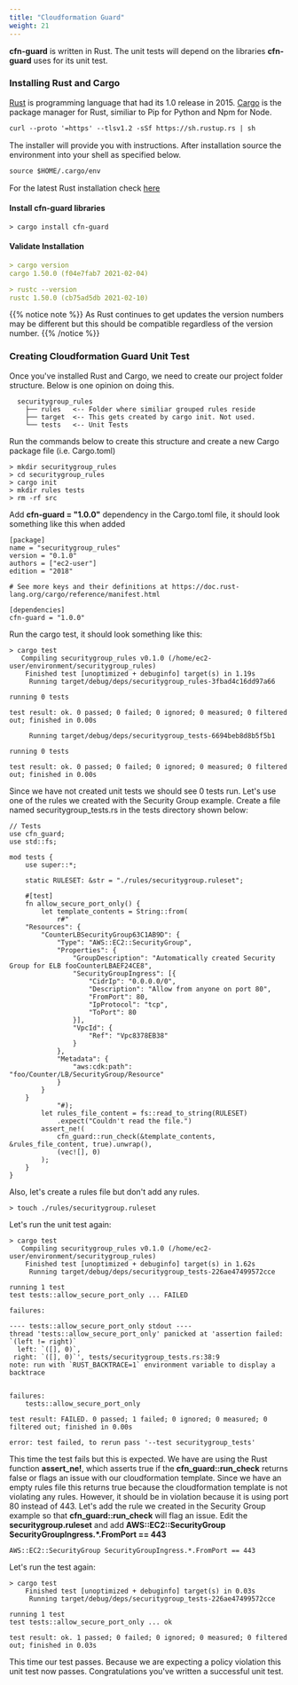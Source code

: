```yaml
---
title: "Cloudformation Guard"
weight: 21
---
```


**cfn-guard** is written in Rust. The unit tests will depend on the libraries **cfn-guard** uses for its unit test.

### Installing Rust and Cargo

[Rust](https://aws.amazon.com/blogs/opensource/why-aws-loves-rust-and-how-wed-like-to-help/) is programming language that had its 1.0 release in 2015. [Cargo](https://doc.rust-lang.org/cargo/) is the package manager for Rust, similiar to Pip for Python and Npm for Node.

```markdown
curl --proto '=https' --tlsv1.2 -sSf https://sh.rustup.rs | sh
```

The installer will provide you with instructions. After installation source the environment into your shell as specified below.

```markdown
source $HOME/.cargo/env
```
For the latest Rust installation check [here](https://github.com/aws-cloudformation/cloudformation-guard#install-rust)

#### Install cfn-guard libraries
```
> cargo install cfn-guard
```

#### Validate Installation
```markdown
> cargo version
cargo 1.50.0 (f04e7fab7 2021-02-04)
```

```markdown
> rustc --version
rustc 1.50.0 (cb75ad5db 2021-02-10)
```


{{% notice note %}}
As Rust continues to get updates the version numbers may be different but this should be compatible regardless of the version number.
{{% /notice %}}

### Creating Cloudformation Guard Unit Test

Once you've installed Rust and Cargo, we need to create our project folder structure. Below is one opinion on doing this.

```
  securitygroup_rules
    ├── rules   <-- Folder where similiar grouped rules reside
    ├── target  <-- This gets created by cargo init. Not used. 
    └── tests   <-- Unit Tests
```

Run the commands below to create this structure and create a new Cargo package file (i.e. Cargo.toml)
```
> mkdir securitygroup_rules
> cd securitygroup_rules
> cargo init
> mkdir rules tests
> rm -rf src
```

Add **cfn-guard = "1.0.0"** dependency in the Cargo.toml file, it should look something like this when added
```
[package]
name = "securitygroup_rules"
version = "0.1.0"
authors = ["ec2-user"]
edition = "2018"

# See more keys and their definitions at https://doc.rust-lang.org/cargo/reference/manifest.html

[dependencies]
cfn-guard = "1.0.0"
```

Run the cargo test, it should look something like this:
```
> cargo test
   Compiling securitygroup_rules v0.1.0 (/home/ec2-user/environment/securitygroup_rules)
    Finished test [unoptimized + debuginfo] target(s) in 1.19s
     Running target/debug/deps/securitygroup_rules-3fbad4c16dd97a66

running 0 tests

test result: ok. 0 passed; 0 failed; 0 ignored; 0 measured; 0 filtered out; finished in 0.00s

     Running target/debug/deps/securitygroup_tests-6694beb8d8b5f5b1

running 0 tests

test result: ok. 0 passed; 0 failed; 0 ignored; 0 measured; 0 filtered out; finished in 0.00s
```

Since we have not created unit tests we should see 0 tests run. Let's use one of the rules we created with the Security Group example. Create a file named securitygroup_tests.rs in the tests directory shown below:

```
// Tests
use cfn_guard;
use std::fs;

mod tests {
    use super::*;

    static RULESET: &str = "./rules/securitygroup.ruleset";

    #[test]
    fn allow_secure_port_only() {
        let template_contents = String::from(
            r#"
    "Resources": {
        "CounterLBSecurityGroup63C1AB9D": {
            "Type": "AWS::EC2::SecurityGroup",
            "Properties": {
                "GroupDescription": "Automatically created Security Group for ELB fooCounterLBAEF24CE8",
                "SecurityGroupIngress": [{
                    "CidrIp": "0.0.0.0/0",
                    "Description": "Allow from anyone on port 80",
                    "FromPort": 80,
                    "IpProtocol": "tcp",
                    "ToPort": 80
                }],
                "VpcId": {
                    "Ref": "Vpc8378EB38"
                }
            },
            "Metadata": {
                "aws:cdk:path": "foo/Counter/LB/SecurityGroup/Resource"
            }
        }
    }
            "#);
        let rules_file_content = fs::read_to_string(RULESET)
            .expect("Couldn't read the file.")
        assert_ne!(
            cfn_guard::run_check(&template_contents, &rules_file_content, true).unwrap(),
            (vec![], 0)
        );
    }
}
```

Also, let's create a rules file but don't add any rules.

```
> touch ./rules/securitygroup.ruleset
```

Let's run the unit test again:
```
> cargo test
   Compiling securitygroup_rules v0.1.0 (/home/ec2-user/environment/securitygroup_rules)
    Finished test [unoptimized + debuginfo] target(s) in 1.62s
     Running target/debug/deps/securitygroup_tests-226ae47499572cce

running 1 test
test tests::allow_secure_port_only ... FAILED

failures:

---- tests::allow_secure_port_only stdout ----
thread 'tests::allow_secure_port_only' panicked at 'assertion failed: `(left != right)`
  left: `([], 0)`,
 right: `([], 0)`', tests/securitygroup_tests.rs:38:9
note: run with `RUST_BACKTRACE=1` environment variable to display a backtrace


failures:
    tests::allow_secure_port_only

test result: FAILED. 0 passed; 1 failed; 0 ignored; 0 measured; 0 filtered out; finished in 0.00s

error: test failed, to rerun pass '--test securitygroup_tests'
```

This time the test fails but this is expected. We have are using the Rust function **assert_ne!**, which asserts true if the **cfn_guard::run_check** returns false or flags an issue with our cloudformation template. Since we have an empty rules file this returns true because the cloudformation template is not violating any rules. However, it should be in violation because it is using port 80 instead of 443. Let's add the rule we created in the Security Group example so that **cfn_guard::run_check** will flag an issue. Edit the **securitygroup.ruleset** and add **AWS::EC2::SecurityGroup SecurityGroupIngress.*.FromPort == 443**

```
AWS::EC2::SecurityGroup SecurityGroupIngress.*.FromPort == 443
```

Let's run the test again:
```
> cargo test
    Finished test [unoptimized + debuginfo] target(s) in 0.03s
     Running target/debug/deps/securitygroup_tests-226ae47499572cce

running 1 test
test tests::allow_secure_port_only ... ok

test result: ok. 1 passed; 0 failed; 0 ignored; 0 measured; 0 filtered out; finished in 0.03s
```

This time our test passes. Because we are expecting a policy violation this unit test now passes. Congratulations you've written a successful unit test.